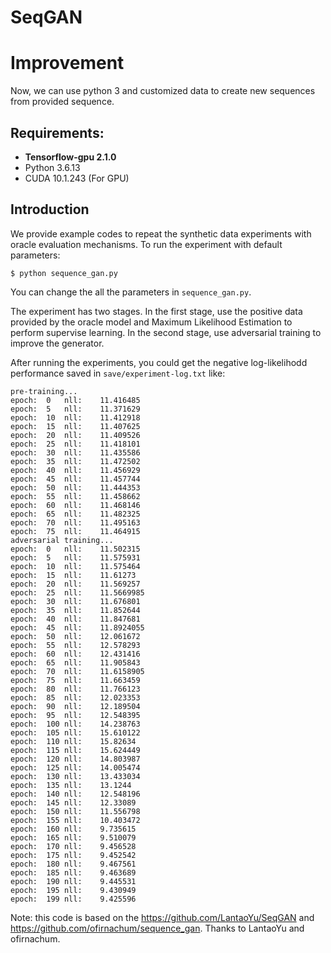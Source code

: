 # SeqGAN

# Improvement

Now, we can use python 3 and customized data to create new sequences from provided sequence.


## Requirements: 
* **Tensorflow-gpu 2.1.0**
* Python 3.6.13
* CUDA 10.1.243 (For GPU)

## Introduction

We provide example codes to repeat the synthetic data experiments with oracle evaluation mechanisms.
To run the experiment with default parameters:
```
$ python sequence_gan.py
```
You can change the all the parameters in `sequence_gan.py`.

The experiment has two stages. In the first stage, use the positive data provided by the oracle model and Maximum Likelihood Estimation to perform supervise learning. In the second stage, use adversarial training to improve the generator.

After running the experiments, you could get the negative log-likelihodd performance saved in `save/experiment-log.txt` like:
```
pre-training...
epoch:	0	nll:	11.416485
epoch:	5	nll:	11.371629
epoch:	10	nll:	11.412918
epoch:	15	nll:	11.407625
epoch:	20	nll:	11.409526
epoch:	25	nll:	11.418101
epoch:	30	nll:	11.435586
epoch:	35	nll:	11.472502
epoch:	40	nll:	11.456929
epoch:	45	nll:	11.457744
epoch:	50	nll:	11.444353
epoch:	55	nll:	11.458662
epoch:	60	nll:	11.468146
epoch:	65	nll:	11.482325
epoch:	70	nll:	11.495163
epoch:	75	nll:	11.464915
adversarial training...
epoch:	0	nll:	11.502315
epoch:	5	nll:	11.575931
epoch:	10	nll:	11.575464
epoch:	15	nll:	11.61273
epoch:	20	nll:	11.569257
epoch:	25	nll:	11.5669985
epoch:	30	nll:	11.676801
epoch:	35	nll:	11.852644
epoch:	40	nll:	11.847681
epoch:	45	nll:	11.8924055
epoch:	50	nll:	12.061672
epoch:	55	nll:	12.578293
epoch:	60	nll:	12.431416
epoch:	65	nll:	11.905843
epoch:	70	nll:	11.6158905
epoch:	75	nll:	11.663459
epoch:	80	nll:	11.766123
epoch:	85	nll:	12.023353
epoch:	90	nll:	12.189504
epoch:	95	nll:	12.548395
epoch:	100	nll:	14.238763
epoch:	105	nll:	15.610122
epoch:	110	nll:	15.82634
epoch:	115	nll:	15.624449
epoch:	120	nll:	14.803987
epoch:	125	nll:	14.005474
epoch:	130	nll:	13.433034
epoch:	135	nll:	13.1244
epoch:	140	nll:	12.548196
epoch:	145	nll:	12.33089
epoch:	150	nll:	11.556798
epoch:	155	nll:	10.403472
epoch:	160	nll:	9.735615
epoch:	165	nll:	9.510079
epoch:	170	nll:	9.456528
epoch:	175	nll:	9.452542
epoch:	180	nll:	9.467561
epoch:	185	nll:	9.463689
epoch:	190	nll:	9.445531
epoch:	195	nll:	9.430949
epoch:	199	nll:	9.425596
```

Note: this code is based on the https://github.com/LantaoYu/SeqGAN and https://github.com/ofirnachum/sequence_gan. Thanks to LantaoYu and ofirnachum.
